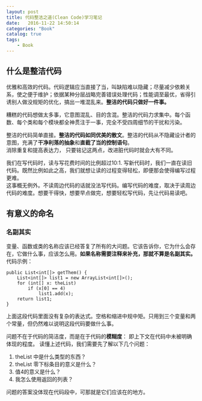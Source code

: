 ```yaml
---
layout: post
title: 代码整洁之道(Clean Code)学习笔记
date:   2016-11-22 14:50:14
categories: "Book"
catalog: true
tags: 
    - Book
---
```



## 什么是整洁代码

优雅和高效的代码。代码逻辑应当直接了当，叫缺陷难以隐藏；尽量减少依赖关系，使之便于维护；依据某种分层战略完善错误处理代码；性能调至最优，省得引诱别人做没规矩的优化，搞出一堆混乱来。<b>整洁的代码只做好一件事。</b>  

糟糕的代码想做太多事，它意图混乱、目的含混。整洁的代码力求集中。每个函数、每个类和每个模块都全神贯注于一事，完全不受四周细节的干扰和污染。  

整洁的代码简单直接。<b>整洁的代码如同优美的散文</b>。整洁的代码从不隐藏设计者的意图，充满了<b>干净利落的抽象</b>和<b>直截了当的控制语句</b>。  
消除重复和提高表达力， 只要铭记这两点，改进脏代码时就会大有不同。  

我们在写代码时，读与写花费时间的比例超过10:1. 写新代码时，我们一直在读旧代码。既然比例如此之高，我们就想让读的过程变得轻松，即便那会使得编写过程更难。  
这事概无例外。不读周边代码的话就没法写代码。编写代码的难度，取决于读周边代码的难度。想要干得快，想要早点做完，想要轻松写代码，先让代码易读吧。    

## 有意义的命名  

### 名副其实  

变量、函数或类的名称应该已经答复了所有的大问题。它该告诉你，它为什么会存在，它做什么事，应该怎么用。<b>如果名称需要注释来补充，那就不算是名副其实。</b>  
代码示例：

	public List<int[]> getThem() {
		List<int[]> list1 = new ArrayList<int[]>();
		for (int[] x: theList)
			if (x[0] == 4)
				list1.add(x);
		return list1;
	}

上面这段代码里面没有复杂的表达式。空格和缩进中规中矩。只用到三个变量和两个常量，但仍然难以说明这段代码要做什么事。  

问题不在于代码的简洁度，而是在于代码的<b>模糊度</b>： 即上下文在代码中未被明确体现的程度。 读懂上述代码，我们需要先了解以下几个问题：  
1. theList 中是什么类型的东西？  
2. theList 零下标条目的意义是什么？  
3. 值4的意义是什么？  
4. 我怎么使用返回的列表？  

问题的答案没体现在代码段中，可那就是它们应该在的地方。 